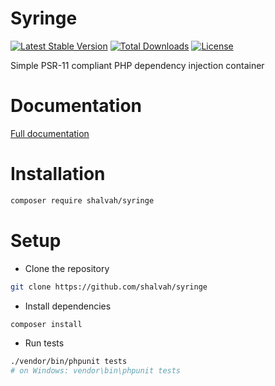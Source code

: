 # Syringe

[![Latest Stable Version](https://poser.pugx.org/shalvah/syringe/v/stable)](https://packagist.org/packages/shalvah/syringe) [![Total Downloads](https://poser.pugx.org/shalvah/syringe/downloads)](https://packagist.org/packages/shalvah/syringe) [![License](https://poser.pugx.org/shalvah/syringe/license)](https://packagist.org/packages/shalvah/syringe)

Simple PSR-11 compliant PHP dependency injection container

# Documentation
[Full documentation](http://shalvah.github.io/syringe)

# Installation
```bash
composer require shalvah/syringe
```

# Setup
- Clone the repository
```bash
git clone https://github.com/shalvah/syringe
```
- Install dependencies
```bash
composer install
```
- Run tests
```bash
./vendor/bin/phpunit tests 
# on Windows: vendor\bin\phpunit tests 
```
